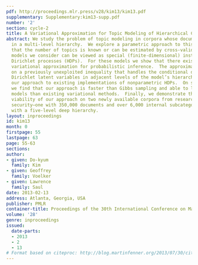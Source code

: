 ```yaml
---
pdf: http://proceedings.mlr.press/v28/kim13/kim13.pdf
supplementary: Supplementary:kim13-supp.pdf
number: '2'
section: cycle-2
title: A Variational Approximation for Topic Modeling of Hierarchical Corpora
abstract: We study the problem of topic modeling in corpora whose documents are organized
  in a multi-level hierarchy.  We explore a parametric approach to this problem, assuming
  that the number of topics is known or can be estimated by cross-validation.  The
  models we consider can be viewed as special (finite-dimensional) instances of hierarchical
  Dirichlet processes (HDPs).  For these models we show that there exists a simple
  variational approximation for probabilistic inference.  The approximation relies
  on a previously unexploited inequality that handles the conditional dependence between
  Dirichlet latent variables in adjacent levels of the model’s hierarchy.  We compare
  our approach to existing implementations of nonparametric HDPs.  On several benchmarks
  we find that our approach is faster than Gibbs sampling and able to learn more predictive
  models than existing variational methods.  Finally, we demonstrate the large-scale
  viability of our approach on two newly available corpora from researchers in computer
  security–one with 350,000 documents and over 6,000 internal subcategories, the other
  with a five-level deep hierarchy.
layout: inproceedings
id: kim13
month: 0
firstpage: 55
lastpage: 63
page: 55-63
sections: 
author:
- given: Do-kyum
  family: Kim
- given: Geoffrey
  family: Voelker
- given: Lawrence
  family: Saul
date: 2013-02-13
address: Atlanta, Georgia, USA
publisher: PMLR
container-title: Proceedings of the 30th International Conference on Machine Learning
volume: '28'
genre: inproceedings
issued:
  date-parts:
  - 2013
  - 2
  - 13
# Format based on citeproc: http://blog.martinfenner.org/2013/07/30/citeproc-yaml-for-bibliographies/
---
```

